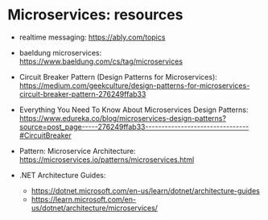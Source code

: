 # Microservices: resources

- realtime messaging: <https://ably.com/topics>

- baeldung microservices: <https://www.baeldung.com/cs/tag/microservices>

- Circuit Breaker Pattern (Design Patterns for Microservices): <https://medium.com/geekculture/design-patterns-for-microservices-circuit-breaker-pattern-276249ffab33>

- Everything You Need To Know About Microservices Design Patterns: <https://www.edureka.co/blog/microservices-design-patterns?source=post_page-----276249ffab33--------------------------------#CircuitBreaker>

- Pattern: Microservice Architecture: <https://microservices.io/patterns/microservices.html>

- .NET Architecture Guides:
  - <https://dotnet.microsoft.com/en-us/learn/dotnet/architecture-guides>
  - <https://learn.microsoft.com/en-us/dotnet/architecture/microservices/>
